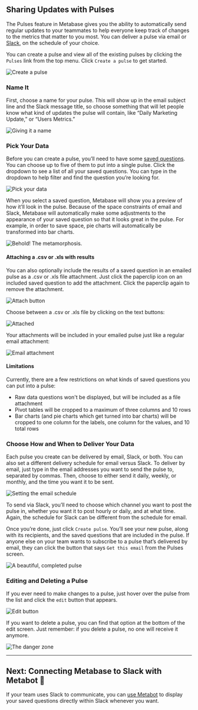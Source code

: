 
## Sharing Updates with Pulses
The Pulses feature in Metabase gives you the ability to automatically send regular updates to your teammates to help everyone keep track of changes to the metrics that matter to you most. You can deliver a pulse via email or [Slack](https://slack.com/), on the schedule of your choice.

You can create a pulse and view all of the existing pulses by clicking the `Pulses` link from the top menu. Click `Create a pulse` to get started.

![Create a pulse](images/pulses/01-empty-state.png)

### Name It
First, choose a name for your pulse. This will show up in the email subject line and the Slack message title, so choose something that will let people know what kind of updates the pulse will contain, like “Daily Marketing Update,” or “Users Metrics.”

![Giving it a name](images/pulses/02-name-it.png)

### Pick Your Data
Before you can create a pulse, you’ll need to have some [saved questions](06-sharing-answers.md). You can choose up to five of them to put into a single pulse. Click the dropdown to see a list of all your saved questions. You can type in the dropdown to help filter and find the question you’re looking for.

![Pick your data](images/pulses/03-pick-your-data.png)

When you select a saved question, Metabase will show you a preview of how it’ll look in the pulse. Because of the space constraints of email and Slack, Metabase will automatically make some adjustments to the appearance of your saved question so that it looks great in the pulse. For example, in order to save space, pie charts will automatically be transformed into bar charts.

![Behold! The metamorphosis.](images/pulses/04-transformation.png)

#### Attaching a .csv or .xls with results
You can also optionally include the results of a saved question in an emailed pulse as a .csv or .xls file attachment. Just click the paperclip icon on an included saved question to add the attachment. Click the paperclip again to remove the attachment.

![Attach button](images/pulses/attach-button.png)

Choose between a .csv or .xls file by clicking on the text buttons:

![Attached](images/pulses/attached.png)

Your attachments will be included in your emailed pulse just like a regular email attachment:

![Email attachment](images/pulses/email.png)

#### Limitations
Currently, there are a few restrictions on what kinds of saved questions you can put into a pulse:

* Raw data questions won't be displayed, but will be included as a file attachment
* Pivot tables will be cropped to a maximum of three columns and 10 rows
* Bar charts (and pie charts which get turned into bar charts) will be cropped to one column for the labels, one column for the values, and 10 total rows

### Choose How and When to Deliver Your Data
Each pulse you create can be delivered by email, Slack, or both. You can also set a different delivery schedule for email versus Slack. To deliver by email, just type in the email addresses you want to send the pulse to, separated by commas. Then, choose to either send it daily, weekly, or monthly, and the time you want it to be sent.

![Setting the email schedule](images/pulses/05-email-schedule.png)

To send via Slack, you’ll need to choose which channel you want to post the pulse in, whether you want it to post hourly or daily, and at what time. Again, the schedule for Slack can be different from the schedule for email.

Once you’re done, just click `Create pulse`. You’ll see your new pulse, along with its recipients, and the saved questions that are included in the pulse. If anyone else on your team wants to subscribe to a pulse that’s delivered by email, they can click the button that says `Get this email` from the Pulses screen.

![A beautiful, completed pulse](images/pulses/06-created.png)

### Editing and Deleting a Pulse
If you ever need to make changes to a pulse, just hover over the pulse from the list and click the `edit` button that appears.

![Edit button](images/pulses/07-edit-button.png)

If you want to delete a pulse, you can find that option at the bottom of the edit screen. Just remember: if you delete a pulse, no one will receive it anymore.

![The danger zone](images/pulses/08-delete.png)

---

## Next: Connecting Metabase to Slack with Metabot 🤖

If your team uses Slack to communicate, you can [use Metabot](11-metabot.md) to display your saved questions directly within Slack whenever you want.
